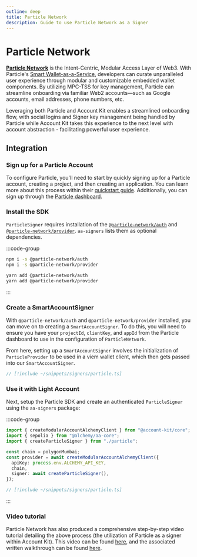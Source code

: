 ```yaml
---
outline: deep
title: Particle Network
description: Guide to use Particle Network as a Signer
---
```


# Particle Network

[**Particle Network**](https://particle.network/) is the Intent-Centric, Modular Access Layer of Web3. With Particle's [Smart Wallet-as-a-Service](https://blog.particle.network/announcing-our-smart-wallet-as-a-service-modular-stack-upgrading-waas-with-erc-4337), developers can curate unparalleled user experience through modular and customizable embedded wallet components. By utilizing MPC-TSS for key management, Particle can streamline onboarding via familiar Web2 accounts—such as Google accounts, email addresses, phone numbers, etc.

Leveraging both Particle and Account Kit enables a streamlined onboarding flow, with social logins and Signer key management being handled by Particle while Account Kit takes this experience to the next level with account abstraction - facilitating powerful user experience.

## Integration

### Sign up for a Particle Account

To configure Particle, you'll need to start by quickly signing up for a Particle account, creating a project, and then creating an application. You can learn more about this process within their [quickstart guide](https://developers.particle.network/docs/web-desktop-quickstart). Additionally, you can sign up through the [Particle dashboard](https://dashboard.particle.network/#/login).

### Install the SDK

`ParticleSigner` requires installation of the [`@particle-network/auth`](https://developers.particle.network/docs/building-with-particle-auth) and [`@particle-network/provider`](https://developers.particle.network/reference/auth-web). `aa-signers` lists them as optional dependencies.

:::code-group

```bash [npm]
npm i -s @particle-network/auth
npm i -s @particle-network/provider
```

```bash [yarn]
yarn add @particle-network/auth
yarn add @particle-network/provider
```

:::

### Create a SmartAccountSigner

With `@particle-network/auth` and `@particle-network/provider` installed, you can move on to creating a `SmartAccountSigner`. To do this, you will need to ensure you have your `projectId`, `clientKey`, and `appId` from the Particle dashboard to use in the configuration of `ParticleNetwork`.

From here, setting up a `SmartAccountSigner` involves the initialization of `ParticleProvider` to be used in a viem wallet client, which then gets passed into our `SmartAccountSigner`.

```ts [particle.ts]
// [!include ~/snippets/signers/particle.ts]
```

### Use it with Light Account

Next, setup the Particle SDK and create an authenticated `ParticleSigner` using the `aa-signers` package:

:::code-group

```ts [example.ts]
import { createModularAccountAlchemyClient } from "@account-kit/core";
import { sepolia } from "@alchemy/aa-core";
import { createParticleSigner } from "./particle";

const chain = polygonMumbai;
const provider = await createModularAccountAlchemyClient({
  apiKey: process.env.ALCHEMY_API_KEY,
  chain,
  signer: await createParticleSigner(),
});
```

```ts [particle.ts]
// [!include ~/snippets/signers/particle.ts]
```

:::

### Video tutorial

Particle Network has also produced a comprehensive step-by-step video tutorial detailing the above process (the utilization of Particle as a signer within Account Kit). This video can be found [here](https://twitter.com/TABASCOweb3/status/1715034613184147721), and the associated written walkthrough can be found [here](https://developers.particle.network/docs/aa-signers-with-particle-network).
